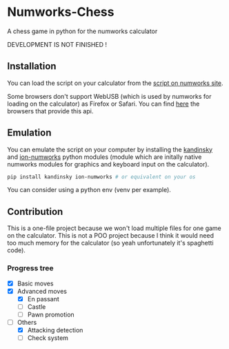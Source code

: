 # Numworks-Chess
A chess game in python for the numworks calculator

DEVELOPMENT IS NOT FINISHED !

## Installation
You can load the script on your calculator from the [script on numworks site](https://my.numworks.com/python/iskandar/chess).

Some browsers don't support WebUSB (which is used by numworks for loading on the calculator) as Firefox or Safari.
You can find [here](https://caniuse.com/webusb) the browsers that provide this api.

## Emulation
You can emulate the script on your computer by installing the [kandinsky](https://github.com/ZetaMap/Kandinsky-Numworks) and [ion-numworks](https://github.com/ZetaMap/Ion-numworks) python modules (module which are initally native numworks modules for graphics and keyboard input on the calculator).
```bash
pip install kandinsky ion-numworks # or equivalent on your os
```
You can consider using a python env (venv per example).

## Contribution
This is a one-file project because we won't load multiple files for one game on the calculator.
This is not a POO project because I think it would need too much memory for the calculator (so yeah unfortunately it's spaghetti code).


### Progress tree
- [x] Basic moves
- [x] Advanced moves
  - [x] En passant
  - [ ] Castle
  - [ ] Pawn promotion
- [ ] Others
  - [x] Attacking detection
  - [ ] Check system

